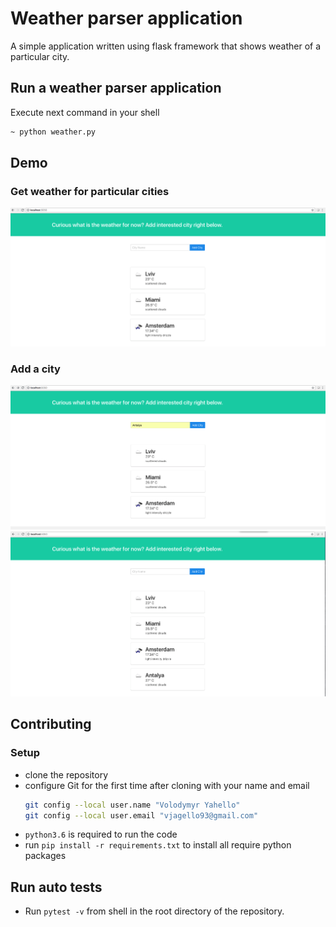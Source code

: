 # Weather parser application
A simple application written using flask framework that shows weather of a particular city.

## Run a weather parser application
Execute next command in your shell
```bash
~ python weather.py 
```

## Demo
### Get weather for particular cities
![Screenshot](server/demo/weather.png)

### Add a city
![Screenshot](server/demo/add_city.png)
![Screenshot](server/demo/added_city.png)

## Contributing

### Setup
- clone the repository
- configure Git for the first time after cloning with your name and email
  ```bash
  git config --local user.name "Volodymyr Yahello"
  git config --local user.email "vjagello93@gmail.com"
  ```
- `python3.6` is required to run the code
- run `pip install -r requirements.txt` to install all require python packages

## Run auto tests
- Run `pytest -v` from shell in the root directory of the repository.